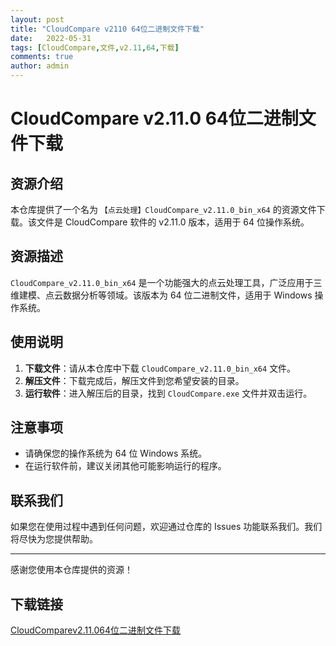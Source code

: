```yaml
---
layout: post
title: "CloudCompare v2110 64位二进制文件下载"
date:   2022-05-31
tags: [CloudCompare,文件,v2.11,64,下载]
comments: true
author: admin
---
```

# CloudCompare v2.11.0 64位二进制文件下载

## 资源介绍

本仓库提供了一个名为 `【点云处理】CloudCompare_v2.11.0_bin_x64` 的资源文件下载。该文件是 CloudCompare 软件的 v2.11.0 版本，适用于 64 位操作系统。

## 资源描述

`CloudCompare_v2.11.0_bin_x64` 是一个功能强大的点云处理工具，广泛应用于三维建模、点云数据分析等领域。该版本为 64 位二进制文件，适用于 Windows 操作系统。

## 使用说明

1. **下载文件**：请从本仓库中下载 `CloudCompare_v2.11.0_bin_x64` 文件。
2. **解压文件**：下载完成后，解压文件到您希望安装的目录。
3. **运行软件**：进入解压后的目录，找到 `CloudCompare.exe` 文件并双击运行。

## 注意事项

- 请确保您的操作系统为 64 位 Windows 系统。
- 在运行软件前，建议关闭其他可能影响运行的程序。

## 联系我们

如果您在使用过程中遇到任何问题，欢迎通过仓库的 Issues 功能联系我们。我们将尽快为您提供帮助。

---

感谢您使用本仓库提供的资源！

## 下载链接

[CloudComparev2.11.064位二进制文件下载](https://pan.quark.cn/s/568949ca6ba7)